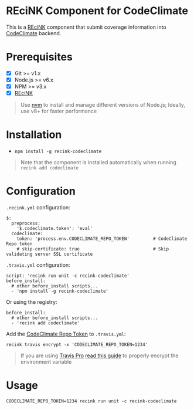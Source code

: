 REciNK Component for CodeClimate
================================

This is a [REciNK](https://github.com/MitocGroup/recink) component that submit
coverage information into [CodeClimate](https://codeclimate.com) backend.


# Prerequisites

- [x] Git >= v1.x
- [x] Node.js >= v6.x
- [x] NPM >= v3.x
- [x] [REciNK](https://github.com/MitocGroup/recink#installation)

> Use [nvm](https://github.com/creationix/nvm#installation) to install and
manage different versions of Node.js; Ideally, use v8+ for faster performance


# Installation

- `npm install -g recink-codeclimate`

> Note that the component is installed automatically when running `recink add codeclimate`


# Configuration

`.recink.yml` configuration:

```
$:
  preprocess:
    '$.codeclimate.token': 'eval'
  codeclimate:
    token: 'process.env.CODECLIMATE_REPO_TOKEN'         # CodeClimate Repo token
    # skip-certificate: true                            # Skip validating server SSL certificate
```

`.travis.yml` configuration:

```
script: 'recink run unit -c recink-codeclimate'  
before_install:
  # other before_install scripts...
  - 'npm install -g recink-codeclimate'
```

Or using the registry: 

```
before_install:
  # other before_install scripts...
  - 'recink add codeclimate'
```

Add the [CodeClimate Repo Token](https://docs.codeclimate.com/v1.0/docs/test-coverage-troubleshooting-tips#section--should-i-keep-my-test-coverage-token-secret-) to `.travis.yml`:

```
recink travis encrypt -x 'CODECLIMATE_REPO_TOKEN=1234'
```

> If you are using [Travis Pro](https://travis-ci.com/) [read this guide](https://github.com/MitocGroup/recink/blob/master/docs/guide.md#configuring-github-project) to properly encrypt the environment variable


# Usage

```
CODECLIMATE_REPO_TOKEN=1234 recink run unit -c recink-codeclimate
```
